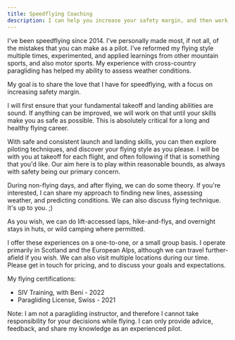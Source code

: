 ```yaml
---
title: Speedflying Coaching
description: I can help you increase your safety margin, and then work with you to develop your piloting.
---
```

I've been speedflying since 2014. I've personally made most, if not all, of the mistakes that you can make as a pilot. I've reformed my flying style multiple times, experimented, and applied learnings from other mountain sports, and also motor sports. My experience with cross-country paragliding has helped my ability to assess weather conditions.

My goal is to share the love that I have for speedflying, with a focus on increasing safety margin.

I will first ensure that your fundamental takeoff and landing abilities are sound. If anything can be improved, we will work on that until your skills make you as safe as possible. This is absolutely critical for a long and healthy flying career.

With safe and consistent launch and landing skills, you can then explore piloting techniques, and discover your flying style as you please. I will be with you at takeoff for each flight, and often following if that is something that you'd like. Our aim here is to play within reasonable bounds, as always with safety being our primary concern.

During non-flying days, and after flying, we can do some theory. If you're interested, I can share my approach to finding new lines, assessing weather, and predicting conditions. We can also discuss flying technique. It's up to you. ;)

As you wish, we can do lift-accessed laps, hike-and-flys, and overnight stays in huts, or wild camping where permitted.

I offer these experiences on a one-to-one, or a small group basis. I operate primarily in Scotland and the European Alps, although we can travel further-afield if you wish. We can also visit multiple locations during our time. Please get in touch for pricing, and to discuss your goals and expectations.

My flying certifications:
- SIV Training, with Beni - 2022
- Paragliding License, Swiss - 2021

Note:
I am not a paragliding instructor, and therefore I cannot take responsibility for your decisions while flying. I can only provide advice, feedback, and share my knowledge as an experienced pilot.
